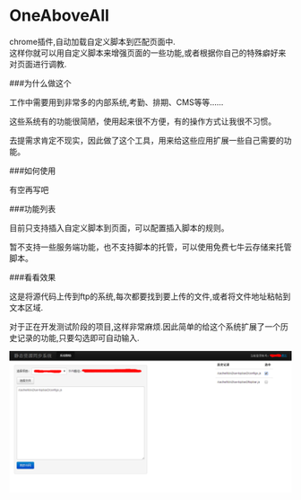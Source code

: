 OneAboveAll
===========

chrome插件,自动加载自定义脚本到匹配页面中.  
这样你就可以用自定义脚本来增强页面的一些功能,或者根据你自己的特殊癖好来对页面进行调教.

###为什么做这个

工作中需要用到非常多的内部系统,考勤、排期、CMS等等……

这些系统有的功能很简陋，使用起来很不方便，有的操作方式让我很不习惯。

去提需求肯定不现实，因此做了这个工具，用来给这些应用扩展一些自己需要的功能。



###如何使用

有空再写吧


###功能列表

目前只支持插入自定义脚本到页面，可以配置插入脚本的规则。 

暂不支持一些服务端功能，也不支持脚本的托管，可以使用免费七牛云存储来托管脚本。

###看看效果

这是将源代码上传到ftp的系统,每次都要找到要上传的文件,或者将文件地址粘帖到文本区域.  

对于正在开发测试阶段的项目,这样非常麻烦.因此简单的给这个系统扩展了一个历史记录的功能,只要勾选即可自动输入.

![](img/svnsync.png)